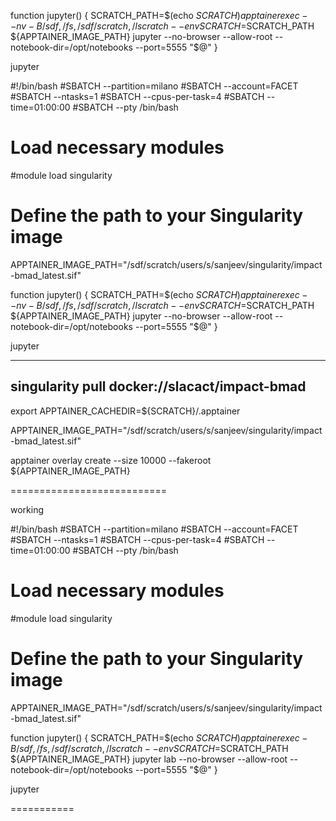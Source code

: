 function jupyter() {
    SCRATCH_PATH=$(echo $SCRATCH)
    apptainer exec --nv -B /sdf,/fs,/sdf/scratch,/lscratch --env SCRATCH=$SCRATCH_PATH ${APPTAINER_IMAGE_PATH} jupyter --no-browser --allow-root --notebook-dir=/opt/notebooks --port=5555 "$@"
}

jupyter


#!/bin/bash
#SBATCH --partition=milano
#SBATCH --account=FACET
#SBATCH --ntasks=1
#SBATCH --cpus-per-task=4
#SBATCH --time=01:00:00
#SBATCH --pty /bin/bash

# Load necessary modules
#module load singularity

# Define the path to your Singularity image
APPTAINER_IMAGE_PATH="/sdf/scratch/users/s/sanjeev/singularity/impact-bmad_latest.sif"

function jupyter() {
    SCRATCH_PATH=$(echo $SCRATCH)
    apptainer exec --nv -B /sdf,/fs,/sdf/scratch,/lscratch --env SCRATCH=$SCRATCH_PATH ${APPTAINER_IMAGE_PATH} jupyter --no-browser --allow-root --notebook-dir=/opt/notebooks --port=5555 "$@"
}


jupyter



------------------------------------------------

singularity pull docker://slacact/impact-bmad
-------------------
export APPTAINER_CACHEDIR=${SCRATCH}/.apptainer

APPTAINER_IMAGE_PATH="/sdf/scratch/users/s/sanjeev/singularity/impact-bmad_latest.sif"

apptainer overlay create --size 10000 --fakeroot ${APPTAINER_IMAGE_PATH}



===========================


working




#!/bin/bash
#SBATCH --partition=milano
#SBATCH --account=FACET
#SBATCH --ntasks=1
#SBATCH --cpus-per-task=4
#SBATCH --time=01:00:00
#SBATCH --pty /bin/bash

# Load necessary modules
#module load singularity

# Define the path to your Singularity image
APPTAINER_IMAGE_PATH="/sdf/scratch/users/s/sanjeev/singularity/impact-bmad_latest.sif"

function jupyter() {
    SCRATCH_PATH=$(echo $SCRATCH)
    apptainer exec  -B /sdf,/fs,/sdf/scratch,/lscratch --env SCRATCH=$SCRATCH_PATH ${APPTAINER_IMAGE_PATH} jupyter lab --no-browser --allow-root --notebook-dir=/opt/notebooks --port=5555 "$@"
}


jupyter

===========